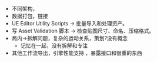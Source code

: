 - 不同架构，
- 数据打包，链接
- UE Editor Utility Scripts → 批量导入和处理资产。
- 写 Asset Validation 脚本 → 检查贴图尺寸、命名、压缩格式。
- 局内->拆解问题，复杂的运动关系，策划?没有概念
  - 记忆在一起，没有拆解和专注
- 其他工作流导出，引擎性能支持 ，暴露接口和很重的东西